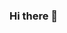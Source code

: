 ### Hi there 👋

<!--
**kenkirito/kenkirito** is a ✨ _special_ ✨ repository because its `README.md` (this file) appears on your GitHub profile.

Here are some ideas to get you started:

- 🔭 I’m currently working on python 
- 🌱 I’m currently learning deep learning
- 👯 I’m looking to collaborate on ...
- 🤔 I’m looking for help with ...
- 💬 Ask me about anythin anime,coding
- 📫 How to reach me: ...
- 😄 Pronouns: ...
- ⚡ Fun fact: anime lover
-->
